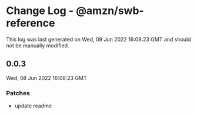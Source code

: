 # Change Log - @amzn/swb-reference

This log was last generated on Wed, 08 Jun 2022 16:08:23 GMT and should not be manually modified.

## 0.0.3
Wed, 08 Jun 2022 16:08:23 GMT

### Patches

- update readme

